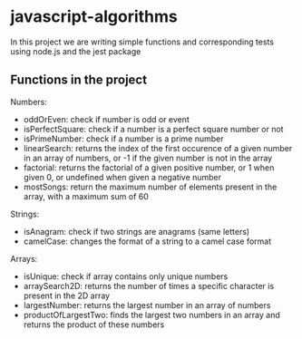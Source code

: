 # javascript-algorithms

In this project we are writing simple functions and corresponding tests using node.js and the jest package

## Functions in the project

Numbers:

- oddOrEven: check if number is odd or event
- isPerfectSquare: check if a number is a perfect square number or not
- isPrimeNumber: check if a number is a prime number
- linearSearch: returns the index of the first occurence of a given number in an array of numbers, or -1 if the given number is not in the array
- factorial: returns the factorial of a given positive number, or 1 when given 0, or undefined when given a negative number
- mostSongs: return the maximum number of elements present in the array, with a maximum sum of 60

Strings:

- isAnagram: check if two strings are anagrams (same letters)
- camelCase: changes the format of a string to a camel case format

Arrays:

- isUnique: check if array contains only unique numbers
- arraySearch2D: returns the number of times a specific character
  is present in the 2D array
- largestNumber: returns the largest number in an array of numbers
- productOfLargestTwo: finds the largest two numbers in an array and returns the product of these numbers
